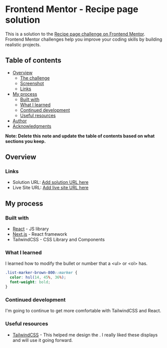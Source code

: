 # Frontend Mentor - Recipe page solution

This is a solution to the [Recipe page challenge on Frontend Mentor](https://www.frontendmentor.io/challenges/recipe-page-KiTsR8QQKm). Frontend Mentor challenges help you improve your coding skills by building realistic projects.

## Table of contents

- [Overview](#overview)
    - [The challenge](#the-challenge)
    - [Screenshot](#screenshot)
    - [Links](#links)
- [My process](#my-process)
    - [Built with](#built-with)
    - [What I learned](#what-i-learned)
    - [Continued development](#continued-development)
    - [Useful resources](#useful-resources)
- [Author](#author)
- [Acknowledgments](#acknowledgments)

**Note: Delete this note and update the table of contents based on what sections you keep.**

## Overview

### Links

- Solution URL: [Add solution URL here](https://your-solution-url.com)
- Live Site URL: [Add live site URL here](https://your-live-site-url.com)

## My process

### Built with

- [React](https://reactjs.org/) - JS library
- [Next.js](https://nextjs.org/) - React framework
- TailwindCSS - CSS Library and Components

### What I learned

I learned how to modify the bullet or number that a \<ul> or \<ol> has.
```css
.list-marker-brown-800::marker {
  color: hsl(14, 45%, 36%);
  font-weight: bold;
}
```

### Continued development

I'm going to continue to get more comfortable with TailwindCSS and React.

### Useful resources

- [TailwindCSS](https://tailwindcss.com/plus/ui-blocks/marketing/sections/content-sections) - This helped me design the . I really liked these displays and will use it going forward.
